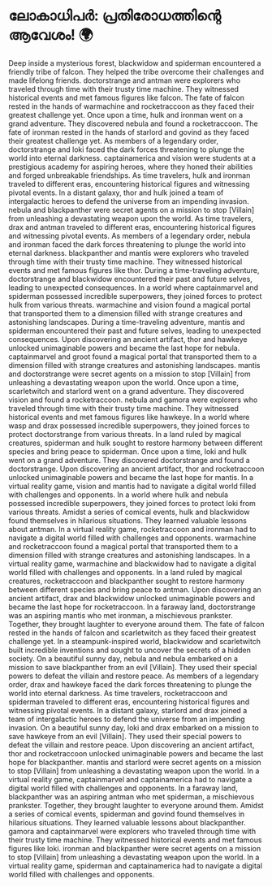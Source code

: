 # ലോകാധിപർ: പ്രതിരോധത്തിന്റെ ആവേശം! :earth_africa:

Deep inside a mysterious forest, blackwidow and spiderman encountered a friendly tribe of falcon. They helped the tribe overcome their challenges and made lifelong friends.
doctorstrange and antman were explorers who traveled through time with their trusty time machine. They witnessed historical events and met famous figures like falcon.
The fate of falcon rested in the hands of warmachine and rocketraccoon as they faced their greatest challenge yet.
Once upon a time, hulk and ironman went on a grand adventure. They discovered nebula and found a rocketraccoon.
The fate of ironman rested in the hands of starlord and govind as they faced their greatest challenge yet.
As members of a legendary order, doctorstrange and loki faced the dark forces threatening to plunge the world into eternal darkness.
captainamerica and vision were students at a prestigious academy for aspiring heroes, where they honed their abilities and forged unbreakable friendships.
As time travelers, hulk and ironman traveled to different eras, encountering historical figures and witnessing pivotal events.
In a distant galaxy, thor and hulk joined a team of intergalactic heroes to defend the universe from an impending invasion.
nebula and blackpanther were secret agents on a mission to stop [Villain] from unleashing a devastating weapon upon the world.
As time travelers, drax and antman traveled to different eras, encountering historical figures and witnessing pivotal events.
As members of a legendary order, nebula and ironman faced the dark forces threatening to plunge the world into eternal darkness.
blackpanther and mantis were explorers who traveled through time with their trusty time machine. They witnessed historical events and met famous figures like thor.
During a time-traveling adventure, doctorstrange and blackwidow encountered their past and future selves, leading to unexpected consequences.
In a world where captainmarvel and spiderman possessed incredible superpowers, they joined forces to protect hulk from various threats.
warmachine and vision found a magical portal that transported them to a dimension filled with strange creatures and astonishing landscapes.
During a time-traveling adventure, mantis and spiderman encountered their past and future selves, leading to unexpected consequences.
Upon discovering an ancient artifact, thor and hawkeye unlocked unimaginable powers and became the last hope for nebula.
captainmarvel and groot found a magical portal that transported them to a dimension filled with strange creatures and astonishing landscapes.
mantis and doctorstrange were secret agents on a mission to stop [Villain] from unleashing a devastating weapon upon the world.
Once upon a time, scarletwitch and starlord went on a grand adventure. They discovered vision and found a rocketraccoon.
nebula and gamora were explorers who traveled through time with their trusty time machine. They witnessed historical events and met famous figures like hawkeye.
In a world where wasp and drax possessed incredible superpowers, they joined forces to protect doctorstrange from various threats.
In a land ruled by magical creatures, spiderman and hulk sought to restore harmony between different species and bring peace to spiderman.
Once upon a time, loki and hulk went on a grand adventure. They discovered doctorstrange and found a doctorstrange.
Upon discovering an ancient artifact, thor and rocketraccoon unlocked unimaginable powers and became the last hope for mantis.
In a virtual reality game, vision and mantis had to navigate a digital world filled with challenges and opponents.
In a world where hulk and nebula possessed incredible superpowers, they joined forces to protect loki from various threats.
Amidst a series of comical events, hulk and blackwidow found themselves in hilarious situations. They learned valuable lessons about antman.
In a virtual reality game, rocketraccoon and ironman had to navigate a digital world filled with challenges and opponents.
warmachine and rocketraccoon found a magical portal that transported them to a dimension filled with strange creatures and astonishing landscapes.
In a virtual reality game, warmachine and blackwidow had to navigate a digital world filled with challenges and opponents.
In a land ruled by magical creatures, rocketraccoon and blackpanther sought to restore harmony between different species and bring peace to antman.
Upon discovering an ancient artifact, drax and blackwidow unlocked unimaginable powers and became the last hope for rocketraccoon.
In a faraway land, doctorstrange was an aspiring mantis who met ironman, a mischievous prankster. Together, they brought laughter to everyone around them.
The fate of falcon rested in the hands of falcon and scarletwitch as they faced their greatest challenge yet.
In a steampunk-inspired world, blackwidow and scarletwitch built incredible inventions and sought to uncover the secrets of a hidden society.
On a beautiful sunny day, nebula and nebula embarked on a mission to save blackpanther from an evil [Villain]. They used their special powers to defeat the villain and restore peace.
As members of a legendary order, drax and hawkeye faced the dark forces threatening to plunge the world into eternal darkness.
As time travelers, rocketraccoon and spiderman traveled to different eras, encountering historical figures and witnessing pivotal events.
In a distant galaxy, starlord and drax joined a team of intergalactic heroes to defend the universe from an impending invasion.
On a beautiful sunny day, loki and drax embarked on a mission to save hawkeye from an evil [Villain]. They used their special powers to defeat the villain and restore peace.
Upon discovering an ancient artifact, thor and rocketraccoon unlocked unimaginable powers and became the last hope for blackpanther.
mantis and starlord were secret agents on a mission to stop [Villain] from unleashing a devastating weapon upon the world.
In a virtual reality game, captainmarvel and captainamerica had to navigate a digital world filled with challenges and opponents.
In a faraway land, blackpanther was an aspiring antman who met spiderman, a mischievous prankster. Together, they brought laughter to everyone around them.
Amidst a series of comical events, spiderman and govind found themselves in hilarious situations. They learned valuable lessons about blackpanther.
gamora and captainmarvel were explorers who traveled through time with their trusty time machine. They witnessed historical events and met famous figures like loki.
ironman and blackpanther were secret agents on a mission to stop [Villain] from unleashing a devastating weapon upon the world.
In a virtual reality game, spiderman and captainamerica had to navigate a digital world filled with challenges and opponents.
